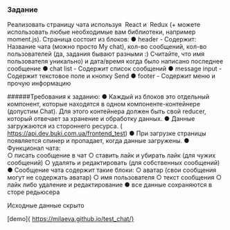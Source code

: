 ### Задание 
Реализовать страницу чата используя ​ React​ и ​ Redux​ (+ можете использовать любые необходимые вам библиотеки, например moment.js). Страница состоит из блоков: 
● header - Содержит: Название чата (можно просто My chat), кол-во сообщений, кол-во пользователей (да, задания бывают разными :) Считайте, что имя пользователя уникально) и дата/время когда было написано последнее сообщение 
● chat list - Содержит список сообщений 
● message input - Содержит текстовое поле и кнопку Send 
● footer - Содержит меню и прочую информацию 
 
 
######Требования к заданию: 
● Каждый из блоков это отдельный компонент, которые находятся в одном компоненте-контейнере (допустим Chat). Для этого контейнера должен быть свой reducer, который отвечает за хранение и обработку данных. 
● Данные загружаются из стороннего ресурса. (​https://api.dev.buki.com.ua/frontend_test​ ) 
● При загрузке страницы появляется спинер и пропадает, когда данные загружены. 
● Функционал чата:  
○ писать сообщение в чат ○ ставить лайк и убирать лайк (для чужих сообщений) 
○ удалять и редактировать (для собственных сообщений) 
● Сообщение чата содержит такие блоки: ○ аватар (свои сообщения могут не содержать аватар) 
○ имя пользователя ○ текст сообщения ○ лайк либо удаление и редактирование 
● все данные сохраняются в сторе редьюсера 

Исходные данные скрыто

[demo]{ https://milaeva.github.io/test_chat/}